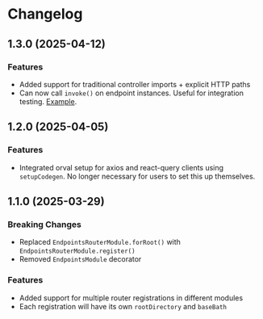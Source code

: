 # Changelog

## 1.3.0 (2025-04-12)

### Features

- Added support for traditional controller imports + explicit HTTP paths
- Can now call `invoke()` on endpoint instances. Useful for integration testing. [Example](https://github.com/rhyek/nestjs-endpoints/blob/65d763b79f109ebd757cd6e93297fa6857be48ec/packages/test/test-app-express-cjs/test/app.e2e-spec.ts#L467).

## 1.2.0 (2025-04-05)

### Features

- Integrated orval setup for axios and react-query clients using `setupCodegen`. No longer necessary for users to set this up themselves.

## 1.1.0 (2025-03-29)

### Breaking Changes

- Replaced `EndpointsRouterModule.forRoot()` with `EndpointsRouterModule.register()`
- Removed `EndpointsModule` decorator

### Features

- Added support for multiple router registrations in different modules
- Each registration will have its own `rootDirectory` and `baseBath`
